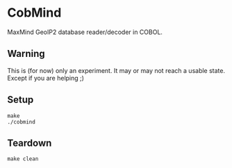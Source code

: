 # CobMind

MaxMind GeoIP2 database reader/decoder in COBOL.


## Warning

This is (for now) only an experiment. It may or may not reach a usable state.
Except if you are helping ;)


## Setup

```shell
make
./cobmind
```


## Teardown

```shell
make clean
```
